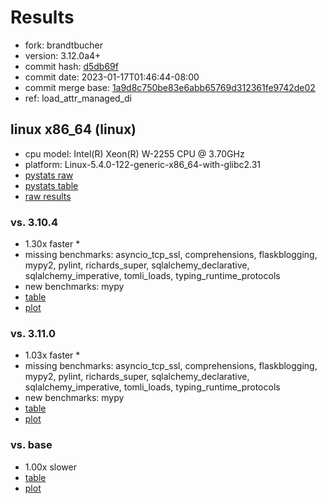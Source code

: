 # Results

- fork: brandtbucher
- version: 3.12.0a4+
- commit hash: [d5db69f](https://github.com/brandtbucher/cpython/commit/d5db69f)
- commit date: 2023-01-17T01:46:44-08:00
- commit merge base: [1a9d8c750be83e6abb65769d312361fe9742de02](https://github.com/brandtbucher/cpython/commit/1a9d8c750be83e6abb65769d312361fe9742de02)
- ref: load_attr_managed_di

## linux x86_64 (linux)

- cpu model: Intel(R) Xeon(R) W-2255 CPU @ 3.70GHz
- platform: Linux-5.4.0-122-generic-x86_64-with-glibc2.31
- [pystats raw](bm-20230117-linux-x86_64-brandtbucher-load_attr_managed_di-3.12.0a4%2B-d5db69f-pystats.json)
- [pystats table](bm-20230117-linux-x86_64-brandtbucher-load_attr_managed_di-3.12.0a4%2B-d5db69f-pystats.md)
- [raw results](bm-20230117-linux-x86_64-brandtbucher-load_attr_managed_di-3.12.0a4%2B-d5db69f.json)

### vs. 3.10.4

- 1.30x faster \*
- missing benchmarks: asyncio_tcp_ssl, comprehensions, flaskblogging, mypy2, pylint, richards_super, sqlalchemy_declarative, sqlalchemy_imperative, tomli_loads, typing_runtime_protocols
- new benchmarks: mypy
- [table](bm-20230117-linux-x86_64-brandtbucher-load_attr_managed_di-3.12.0a4%2B-d5db69f-vs-3.10.4.md)
- [plot](bm-20230117-linux-x86_64-brandtbucher-load_attr_managed_di-3.12.0a4%2B-d5db69f-vs-3.10.4.png)

### vs. 3.11.0

- 1.03x faster \*
- missing benchmarks: asyncio_tcp_ssl, comprehensions, flaskblogging, mypy2, pylint, richards_super, sqlalchemy_declarative, sqlalchemy_imperative, tomli_loads, typing_runtime_protocols
- new benchmarks: mypy
- [table](bm-20230117-linux-x86_64-brandtbucher-load_attr_managed_di-3.12.0a4%2B-d5db69f-vs-3.11.0.md)
- [plot](bm-20230117-linux-x86_64-brandtbucher-load_attr_managed_di-3.12.0a4%2B-d5db69f-vs-3.11.0.png)

### vs. base

- 1.00x slower
- [table](bm-20230117-linux-x86_64-brandtbucher-load_attr_managed_di-3.12.0a4%2B-d5db69f-vs-base.md)
- [plot](bm-20230117-linux-x86_64-brandtbucher-load_attr_managed_di-3.12.0a4%2B-d5db69f-vs-base.png)

